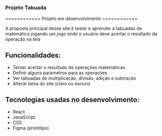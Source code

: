 ### Projeto Tabuada

============ Projeto em desenvolvimento ============

A proposta principal desse site é testar e aprender a tabuadas de matemática jogando um jogo onde o usuário deve acertar o resultado da operação na tela

## Funcionalidades:
- Tentar acertar o resultado de operações matemáticas
- Definir alguns parametros para as operações
- Ver tabuadas de multiplicação, divisão, adição e subtração
- Alterar tema do site (claro ou escuro)

## Tecnologias usadas no desenvolvimento:

- React
- JavaScript
- CSS
- Figma (protótipo)
  
